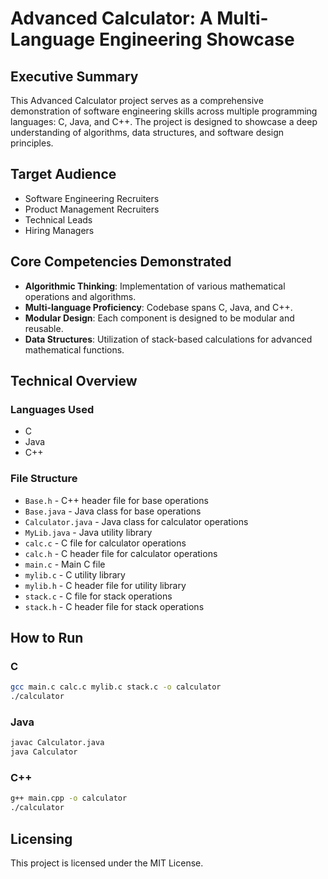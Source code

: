 # Advanced Calculator: A Multi-Language Engineering Showcase

## Executive Summary

This Advanced Calculator project serves as a comprehensive demonstration of software engineering skills across multiple programming languages: C, Java, and C++. The project is designed to showcase a deep understanding of algorithms, data structures, and software design principles.

## Target Audience

- Software Engineering Recruiters
- Product Management Recruiters
- Technical Leads
- Hiring Managers

## Core Competencies Demonstrated

- **Algorithmic Thinking**: Implementation of various mathematical operations and algorithms.
- **Multi-language Proficiency**: Codebase spans C, Java, and C++.
- **Modular Design**: Each component is designed to be modular and reusable.
- **Data Structures**: Utilization of stack-based calculations for advanced mathematical functions.

## Technical Overview

### Languages Used

- C
- Java
- C++

### File Structure

- `Base.h` - C++ header file for base operations
- `Base.java` - Java class for base operations
- `Calculator.java` - Java class for calculator operations
- `MyLib.java` - Java utility library
- `calc.c` - C file for calculator operations
- `calc.h` - C header file for calculator operations
- `main.c` - Main C file
- `mylib.c` - C utility library
- `mylib.h` - C header file for utility library
- `stack.c` - C file for stack operations
- `stack.h` - C header file for stack operations

## How to Run

### C

```bash
gcc main.c calc.c mylib.c stack.c -o calculator
./calculator
```

### Java

```bash
javac Calculator.java
java Calculator
```

### C++

```bash
g++ main.cpp -o calculator
./calculator
```

## Licensing

This project is licensed under the MIT License.
